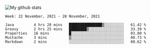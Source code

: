 ![My github stats](https://github-readme-stats.vercel.app/api?username=romvoid95&theme=gruvbox&include_all_commits=true&show_icons=true")

<!--START_SECTION:waka-->
```text
Week: 22 November, 2021 - 28 November, 2021

Java         4 hrs 28 mins   ███████████████▒░░░░░░░░░   61.42 % 
Groovy       2 hrs 25 mins   ████████▒░░░░░░░░░░░░░░░░   33.39 % 
Properties   16 mins         █░░░░░░░░░░░░░░░░░░░░░░░░   03.80 % 
Mustache     3 mins          ▒░░░░░░░░░░░░░░░░░░░░░░░░   00.73 % 
Markdown     2 mins          ░░░░░░░░░░░░░░░░░░░░░░░░░   00.62 % 
```
<!--END_SECTION:waka-->

